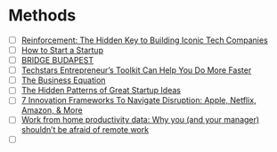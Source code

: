 # Methods

- [ ] [Reinforcement: The Hidden Key to Building Iconic Tech Companies](https://www.nfx.com/post/reinforcement-building-iconic-tech-companies)
- [ ] [How to Start a Startup](http://startupclass.samaltman.com/)
- [ ] [BRIDGE BUDAPEST](https://bridgebudapest.org/)
- [ ] [Techstars Entrepreneur’s Toolkit Can Help You Do More Faster](https://www.techstars.com/content/accelerators/techstars-entrepreneurs-toolkit-can-help-faster/)
- [ ] [The Business Equation](https://venturedesktop.substack.com/p/the-business-equation)
- [ ] [The Hidden Patterns of Great Startup Ideas](https://www.nfx.com/post/hidden-patterns-great-startup-ideas/)
- [ ] [7 Innovation Frameworks To Navigate Disruption: Apple, Netflix, Amazon, & More](https://www.cbinsights.com/research/report/innovation-frameworks-navigate-disruption/)
- [ ] [Work from home productivity data: Why you (and your manager) shouldn’t be afraid of remote work](https://blog.rescuetime.com/work-from-home-productivity-data/)
- [ ] []()
